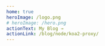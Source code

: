 ```yaml
---
home: true
heroImage: /logo.png
# heroImage: /hero.png
actionText: My Blog →
actionLink: /blog/node/koa2-proxy/
---
```

